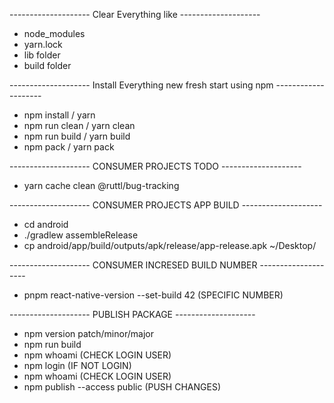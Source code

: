 -------------------- Clear Everything like --------------------
- node_modules
- yarn.lock
- lib folder
- build folder


-------------------- Install Everything new fresh start using npm --------------------
- npm install / yarn
- npm run clean / yarn clean
- npm run build / yarn build
- npm pack / yarn pack

-------------------- CONSUMER PROJECTS TODO --------------------
- yarn cache clean @ruttl/bug-tracking

-------------------- CONSUMER PROJECTS APP BUILD --------------------
- cd android
- ./gradlew assembleRelease
- cp android/app/build/outputs/apk/release/app-release.apk ~/Desktop/

-------------------- CONSUMER INCRESED BUILD NUMBER --------------------
- pnpm react-native-version --set-build 42 (SPECIFIC NUMBER)

-------------------- PUBLISH PACKAGE --------------------
- npm version patch/minor/major
- npm run build
- npm whoami (CHECK LOGIN USER)
- npm login (IF NOT LOGIN)
- npm whoami (CHECK LOGIN USER)
- npm publish --access public (PUSH CHANGES)
